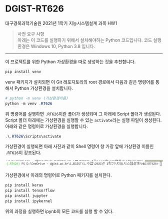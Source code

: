 # DGIST-RT626

대구경북과학기술원 2021년 1학기 지능시스템설계 과목 HW1

> 사전 요구 사항  
> 아래는 이 코드를 실행하기 위해서 설치해야하는 Python 코드입니다. 코드 실행 환경은 Windows 10, Python 3.8 입니다.
---

이 프로젝트를 위한 Python 가상환경을 따로 생성하는 것을 추천합니다.
```powershell
pip install venv
```

venv 패키지가 설치되면 이 Git 레포지토리의 root 경로에서 다음과 같은 명령어를 통해서 Python 가상환경을 설치합니다.
```powershell
# python -m venv (가상환경이름)
python -m venv .RT626

```

위 명령어를 실행하면 `.RT626`이란 폴더가 생성되며 그 아래에 Script 폴더가 생성된다. Script 폴더 아래에는 가상환경을 실행할 수 있는 `activate`라는 실행 파일이 생성된다. 아래와 같은 명령어로 가상환경을 실행합니다.
```powershell
.\.RT626\Scripts\activate
```

가상환경이 실행되면 아래 사진과 같이 Shell 명령어 창 가장 앞에 가상환경 이름인 `.RT626`이 강조된다.  

![image](.\readme\1.png)


가상환경에서 아래의 명령어로 Python 패키지를 설치한다.
```powershell
pip install keras
pip install tensorflow
pip install jupyter
pip install ipykernel
```

위의 과정을 실행하면 ipynb의 모든 코드를 실행 할 수 있다.  